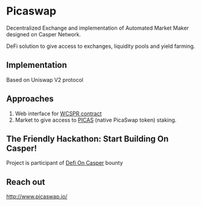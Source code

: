 # Picaswap

Decentralized Exchange and implementation of Automated Market Maker designed on Casper Network.

DeFi solution to give access to exchanges, liquidity pools and yield farming.

## Implementation

Based on Uniswap V2 protocol

## Approaches

1. Web interface for [WCSPR contract](https://github.com/PicaSwap/WCSPR) 
2. Market to give access to [PICAS](https://github.com/PicaSwap/PICAS-Staking) (native PicaSwap token) staking.

## The Friendly Hackathon: Start Building On Casper!

Project is participant of [Defi On Casper](https://gitcoin.co/issue/casper-network/gitcoin-hackathon/11/100026570) bounty

## Reach out

http://www.picaswap.io/

